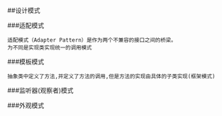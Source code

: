 ##设计模式

###适配模式
    
    适配模式（Adapter Pattern）是作为两个不兼容的接口之间的桥梁。
    为不同是实现类实现统一的调用模式
    
###模板模式
    
    抽象类中定义了方法,并定义了方法的调用,但是方法的实现由具体的子类实现(框架模式)
    
###监听器(观察者)模式

###外观模式
